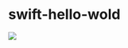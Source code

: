 # swift-hello-wold
<img src="http://f.st-hatena.com/images/fotolife/t/tyoshikawa1106/20151027/20151027184130.png" />
